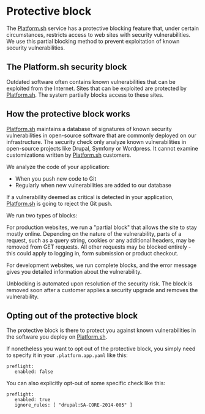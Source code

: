 # Protective block

The [Platform.sh](https://platform.sh) service has a protective blocking
feature that, under certain circumstances, restricts access to web sites
with security vulnerabilities. We use this partial blocking method to
prevent exploitation of known security vulnerabilities.

## The Platform.sh security block

Outdated software often contains known vulnerabilities that can be
exploited from the Internet. Sites that can be exploited are protected
by [Platform.sh](https://platform.sh). The system partially blocks
access to these sites.

## How the protective block works

[Platform.sh](https://platform.sh) maintains a database of signatures of
known security vulnerabilities in open-source software that are commonly
deployed on our infrastructure. The security check only analyze known
vulnerabilities in open-source projects like Drupal, Symfony or
Wordpress. It cannot examine customizations written by
[Platform.sh](https://platform.sh) customers.

We analyze the code of your application:

-   When you push new code to Git
-   Regularly when new vulnerabilities are added to our database

If a vulnerability deemed as critical is detected in your application,
[Platform.sh](https://platform.sh) is going to reject the Git push.


We run two types of blocks:

For production websites, we run a "partial block" that allows the site
to stay mostly online. Depending on the nature of the vulnerability,
parts of a request, such as a query string, cookies or any additional
headers, may be removed from GET requests. All other requests may be
blocked entirely - this could apply to logging in, form submission or
product checkout.

For development websites, we run complete blocks, and the error message
gives you detailed information about the vulnerability.

Unblocking is automated upon resolution of the security risk. The block
is removed soon after a customer applies a security upgrade and removes
the vulnerability.

## Opting out of the protective block

The protective block is there to protect you against known vulnerabilities
in the software you deploy on [Platform.sh](https://platform.sh).

If nonetheless you want to opt out of the protective block, you simply
need to specify it in your `.platform.app.yaml` like this:

    preflight:
       enabled: false

You can also explicitly opt-out of some specific check like this:

    preflight:
       enabled: true
       ignore_rules: [ "drupal:SA-CORE-2014-005" ]
